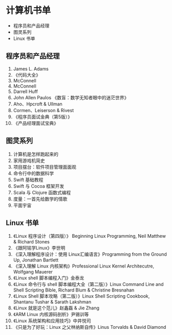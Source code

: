 # 计算机书单

<!-- MarkdownTOC -->

- 程序员和产品经理
- 图灵系列
- Linux 书单

<!-- /MarkdownTOC -->


## 程序员和产品经理

1. James L. Adams <Conceptual Blockbusting>
2. 《代码大全》
3. McConnell <Rapid Development>
4. McConnell <Software Project Survival Guide>
5. Darrell Huff <How To Lie With Statistics>
6. John Allen Paulos 《数盲：数学无知者眼中的迷茫世界》
7. Aho、Hpcroft & Ullman <Data Structures and Algorithms>
8. Cormen、Leiserson & Rivest <Introduction to Algorithms>
9. 《程序员面试金典（第5版）》
10. 《产品经理面试宝典》

## 图灵系列

1. 计算机是怎样跑起来的
2. 家用游戏机简史
3. 项目摆台：软件项目管理面面观
4. 命令行中的数据科学
5. Swift 基础教程
6. Swift 与 Cocoa 框架开发
7. Scala 与 Clojure 函数式编程
8. 度量：一首先给数学的情歌
9. 平面宇宙

## Linux 书单

1. 《Linux 程序设计（第四版）》 Beginning Linux Programming, Neil Matthew & Richard Stones
2. 《跟阿铭学Linux》李世明
3. 《深入理解程序设计：使用 Linux汇编语言》Programming from the Ground Up, Jonathan Bartlett
4. 《深入理解 Linux 内核架构》Professional Linux Kernel Architecutre, Wolfgang Mauerer
5. 《Linux shell 脚本编程入门》金泰龙
6. 《Linux 命令行与 shell 脚本编程大全（第二版）》Linux Command Line and Shell Scripting Bible, Richard Blum & Christine Bresnahan
7. 《Linux Shell 脚本攻略（第二版）》Linux Shell Scripting Cookbook, Shantanu Tushar & Sarath Lakshman
8. 《Linux 就是这个范儿》赵鑫磊 & Jie Zhang
9. 《ARM Linux 内核源码剖析》尹锡训等
10. 《Linux 系统架构和应用技巧》中井悦司
11. 《只是为了好玩：Linux 之父林纳斯自传》Linus Torvalds & David Diamond
